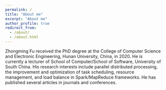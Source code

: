 ```yaml
---
permalink: /
title: "About me"
excerpt: "About me"
author_profile: true
redirect_from: 
  - /about/
  - /about.html
---
```


Zhongming Fu received the PhD degree at the College of Computer Science and Electronic Engineering, Hunan University, China, in 2020. He is currently a lecturer of School of Computer/School of Software, University of South China. His research interests include parallel distributed processing, the improvement and optimization of task scheduling, resource management, and load balance in Spark/MapReduce frameworks. He has published several articles in journals and conferences.
